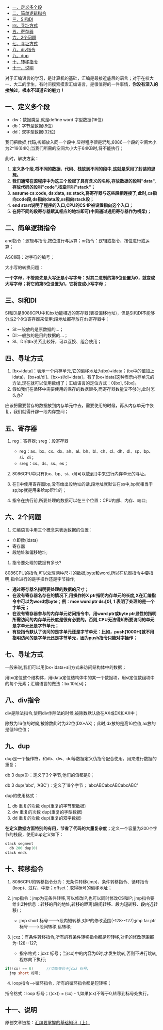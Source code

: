 - [一、定义多个段](#一定义多个段)
- [二、简单逻辑指令](#二简单逻辑指令)
- [三、SI和DI](#三si和di)
- [四、寻址方式](#四寻址方式)
- [五、寄存器](#五寄存器)
- [六、2个问题](#六2个问题)
- [七、寻址方式](#七寻址方式)
- [八、div指令](#八div指令)
- [九、dup](#九dup)
- [十、转移指令](#十转移指令)
- [十一、说明](#十一说明)

对于汇编语言的学习，是计算机的基础，汇编是最接近底层的语言；对于在校大一、大二的学生，有时间摸索摸索汇编语言，是很值得的一件事情，**你没有深入的接触过，根本不知道它的魅力！**

## 一、定义多个段

- dw：数据类型,就是define word   字型数据(16位)
- db：字节型数据(8位)
- dd：双字型数据(32位)

我们把数据,代码,栈都放入同一个段中,显得程序很是混乱;8086一个段的空间大小为2^16(64K);当我们所需的空间大小大于64KB时,将不能执行；

此时，解决方案：

1. **定义多个段,将不同的数据、代码、栈放到不同的段中,这就是采用了封装的思想。**
2. **我们通常在源程序中为这三个段起了具有含义的名称,存放数据的段叫"data",存放代码的段叫"code",栈空间叫"stack"；**
3. **assume cs:code, ds:data, ss:stack,将寄存器与这些段相连接了;此时,cs指向code段,ds指向data段,ss指向stack段；**
4. **end start说明了程序的入口,CPU的CS:IP被设置指向这个入口；**
5. **在将不同的段寄存器赋其相应的地址即可(中间通过通用寄存器作为桥梁)；**

## 二、简单逻辑指令

and指令：逻辑与指令,按位进行与运算；or指令：逻辑或指令，按位进行或运算；

ASCII码：对字符的编号；

大小写的转换问题：

**一个字母，不管原先是大写还是小写字母：对其二进制的第5位设置为0，就变成大写字母；将它的第5位设置为1，它将变成小写字母；**

## 三、SI和DI

SI和DI是8086CPU中和bx功能相近的寄存器(表征偏移地址)，但是SI和DI不能够分成2个8位寄存器来使用;段地址都存放在ds寄存器中；

- SI:一般放的是原数据的...；
- DI:一般放的是目的数据的...；
- SI、DI和bx关系比较好，可以互换、组合使用；

## 四、寻址方式

1. [bx+idata]：表示一个内存单元,它的偏移地址为(bx)+idata；(bx中的值加上idata)，[bx+si/di]、[bx+si/di+idata]，有了[bx+idata]这种表示内存单元的方法,现在就可以使用数组了；汇编语言的定位方式：0[bx], 5[bx]。
2. 假如我们在循环中需要使用的保存的数据很多,而寄存器数量又不够时,此时怎么办?

应该把需要暂存的数据放到内存单元中去，需要使用的时候，再从内存单元中恢复，我们就得开辟一段内存空间；

## 五、寄存器

1. reg：寄存器; sreg：段寄存器

   - reg：ax、bx、cx、dx、ah、al、bh、bl、ch、cl、dh、dl、sp、bp、si、di；
   - sreg：cs、ds、ss、es；

2. 8086CPU中只有(bx、bp、si、di)可以放到[]中来进行内存单元的寻址。
3. 在[]中使用寄存器bp,没有给出段地址的话,段地址就默认在ss中,bp就相当于sp;bp就是用来给sp帮忙的；
4. 指令在执行前,所要处理的数据可以在三个位置：CPU内部、内存、端口;

## 六、2个问题

1. 汇编语言中用三个概念来表达数据的位置：

- 立即数(idata)
- 寄存器
- 段地址和偏移地址;

1. 指令要处理的数据有多长?

8086CPU的指令,可以处理两种尺寸的数据,byte和word,所以在机器指令中要指明,指令进行的是字操作还是字节操作;

- **通过寄存器名指明要处理的数据的尺寸；**
- **在没有寄存器名存在的情况下,用操作符X ptr指明内存单元的长度,X在汇编指令中可以为word或byte；例：mov word ptr ds:[0], 1 表明了处理的是一个字单元；**
- **在没有寄存器参与的内存单元访问指令中，用word ptr或byte ptr显性的指明所需访问的内存单元长度是很有必要的。否则,CPU无法得知所要访问的单元是字单元还是字节单元；**
- **有些指令默认了访问的是字单元还是字节单元：比如，push[1000H]就不用指明访问的是字单元还是字节单元，因为push指令只能对字操作；**

## 七、寻址方式

一般来说,我们可以用[bx+idata+si]方式来访问结构体中的数据；

用bx定位整个结构体，用idata定位结构体中的某一个数据项，用si定位数组项中的每个元素；汇编语言的做法：bx.10h[si]；

## 八、div指令

div是除法指令,使用div作除法的时候,被除数默认放在AX或DX和AX中；

除数为16位的时候,被除数此时为32位(DX+AX)；此时,dx放的是高16位值,ax放的是低16位值；

## 九、dup

dup是一个操作符，和db、dw、dd等数据定义伪指令配合使用，用来进行数据的重复；

db 3 dup(0)：定义了3个字节,他们的值都是0；

db 3 dup('abc', 'ABC')：定义了18个字节；'abcABCabcABCabcABC'

dup的使用格式：

1. db 重复的次数 dup(重复的字节型数据)
2. dw 重复的次数 dup(重复的字型数据)
3. dd 重复的次数 dup(重复的双字数据)

**在定义数据方面特别的有用，节省了代码的大量复杂度**；定义一个容量为200个字节的栈段，使用dup定义如下：

```c
stack segment
  db 200 dup(0)
stack ends
```

## 十、转移指令

1. 8086CPU的转移指令分为：无条件转移(jmp)、条件转移指令、循环指令(loop)、过程、中断；offset：取得标号的偏移地址；

2. jmp指令：jmp为无条件转移,可以修改IP,也可以同时修改CS和IP;
jmp指令要给出2种信息：转移的目的地址,转移的距离(段间转移、段内短转移、段内近转移)；

   - jmp short 标号--->段内短转移,对IP的修改范围(-128--127);jmp far ptr 标号--->段间转移,远转移;

3. jcxz：有条件转移指令,所有的有条件转移指令都是短转移,对IP的修改范围都为-128--127;

   - 指令格式：jcxz 标号；当(cx)中的内容为0时,才发生跳转,否则不进行跳转,程序向下执行;

```c
if((cx) == 0)      //功能等价于jcxz 标号;
  jmp short 标号;
```

4. loop指令-->循环指令，所有的循环指令都是短转移；

指令格式：loop 标号；((cx)) = (cx) - 1,如果(cx)不等于0,转移到标号处执行。

## 十一、说明

原创文章链接：[汇编要掌握的基础知识（上）](https://mp.weixin.qq.com/s?__biz=MzUxMzkyNDk0Ng==&mid=2247483827&idx=1&sn=178b87cc08177e02b32621a433a63133&chksm=f94c8b8ece3b0298023f4500e3c3ffd0cb6cbb949ae6aa71551b38072799a8a5b0a9205cc272&scene=21#wechat_redirect)
